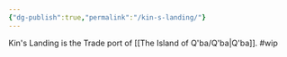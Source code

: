 ```yaml
---
{"dg-publish":true,"permalink":"/kin-s-landing/"}
---
```


Kin's Landing is the Trade port of [[The Island of Q'ba/Q'ba\|Q'ba]].
#wip 